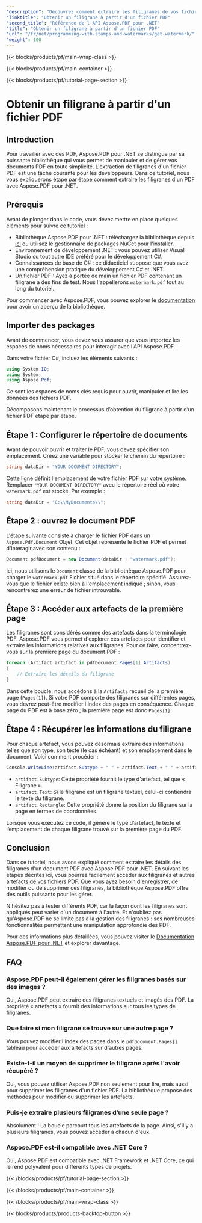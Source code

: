 ```yaml
---
"description": "Découvrez comment extraire les filigranes de vos fichiers PDF avec Aspose.PDF pour .NET grâce à un guide étape par étape. Tutoriel détaillé sur l'extraction de filigranes."
"linktitle": "Obtenir un filigrane à partir d'un fichier PDF"
"second_title": "Référence de l'API Aspose.PDF pour .NET"
"title": "Obtenir un filigrane à partir d'un fichier PDF"
"url": "/fr/net/programming-with-stamps-and-watermarks/get-watermark/"
"weight": 100
---
```


{{< blocks/products/pf/main-wrap-class >}}

{{< blocks/products/pf/main-container >}}

{{< blocks/products/pf/tutorial-page-section >}}

# Obtenir un filigrane à partir d'un fichier PDF

## Introduction

Pour travailler avec des PDF, Aspose.PDF pour .NET se distingue par sa puissante bibliothèque qui vous permet de manipuler et de gérer vos documents PDF en toute simplicité. L'extraction de filigranes d'un fichier PDF est une tâche courante pour les développeurs. Dans ce tutoriel, nous vous expliquerons étape par étape comment extraire les filigranes d'un PDF avec Aspose.PDF pour .NET.

## Prérequis

Avant de plonger dans le code, vous devez mettre en place quelques éléments pour suivre ce tutoriel :

- Bibliothèque Aspose.PDF pour .NET : téléchargez la bibliothèque depuis [ici](https://releases.aspose.com/pdf/net/) ou utilisez le gestionnaire de packages NuGet pour l'installer.
- Environnement de développement .NET : vous pouvez utiliser Visual Studio ou tout autre IDE préféré pour le développement C#.
- Connaissances de base de C# : ce didacticiel suppose que vous avez une compréhension pratique du développement C# et .NET.
- Un fichier PDF : Ayez à portée de main un fichier PDF contenant un filigrane à des fins de test. Nous l'appellerons `watermark.pdf` tout au long du tutoriel.

Pour commencer avec Aspose.PDF, vous pouvez explorer le [documentation](https://reference.aspose.com/pdf/net/) pour avoir un aperçu de la bibliothèque.

## Importer des packages

Avant de commencer, vous devez vous assurer que vous importez les espaces de noms nécessaires pour interagir avec l'API Aspose.PDF. 

Dans votre fichier C#, incluez les éléments suivants :

```csharp
using System.IO;
using System;
using Aspose.Pdf;
```

Ce sont les espaces de noms clés requis pour ouvrir, manipuler et lire les données des fichiers PDF.

Décomposons maintenant le processus d’obtention du filigrane à partir d’un fichier PDF étape par étape.

## Étape 1 : Configurer le répertoire de documents

Avant de pouvoir ouvrir et traiter le PDF, vous devez spécifier son emplacement. Créez une variable pour stocker le chemin du répertoire :

```csharp
string dataDir = "YOUR DOCUMENT DIRECTORY";
```

Cette ligne définit l'emplacement de votre fichier PDF sur votre système. Remplacer `"YOUR DOCUMENT DIRECTORY"` avec le répertoire réel où votre `watermark.pdf` est stocké. Par exemple :

```csharp
string dataDir = "C:\\MyDocuments\\";
```

## Étape 2 : ouvrez le document PDF

L'étape suivante consiste à charger le fichier PDF dans un `Aspose.Pdf.Document` Objet. Cet objet représente le fichier PDF et permet d'interagir avec son contenu :

```csharp
Document pdfDocument = new Document(dataDir + "watermark.pdf");
```

Ici, nous utilisons le `Document` classe de la bibliothèque Aspose.PDF pour charger le `watermark.pdf` Fichier situé dans le répertoire spécifié. Assurez-vous que le fichier existe bien à l'emplacement indiqué ; sinon, vous rencontrerez une erreur de fichier introuvable.

## Étape 3 : Accéder aux artefacts de la première page

Les filigranes sont considérés comme des artefacts dans la terminologie PDF. Aspose.PDF vous permet d'explorer ces artefacts pour identifier et extraire les informations relatives aux filigranes. Pour ce faire, concentrez-vous sur la première page du document PDF :

```csharp
foreach (Artifact artifact in pdfDocument.Pages[1].Artifacts)
{
    // Extraire les détails du filigrane
}
```

Dans cette boucle, nous accédons à la `Artifacts` recueil de la première page (`Pages[1]`). Si votre PDF comporte des filigranes sur différentes pages, vous devrez peut-être modifier l'index des pages en conséquence. Chaque page du PDF est à base zéro ; la première page est donc `Pages[1]`.

## Étape 4 : Récupérer les informations du filigrane

Pour chaque artefact, vous pouvez désormais extraire des informations telles que son type, son texte (le cas échéant) et son emplacement dans le document. Voici comment procéder :

```csharp
Console.WriteLine(artifact.Subtype + " " + artifact.Text + " " + artifact.Rectangle);
```

- `artifact.Subtype`: Cette propriété fournit le type d'artefact, tel que « Filigrane ».
- `artifact.Text`: Si le filigrane est un filigrane textuel, celui-ci contiendra le texte du filigrane.
- `artifact.Rectangle`: Cette propriété donne la position du filigrane sur la page en termes de coordonnées.

Lorsque vous exécutez ce code, il génère le type d’artefact, le texte et l’emplacement de chaque filigrane trouvé sur la première page du PDF.

## Conclusion

Dans ce tutoriel, nous avons expliqué comment extraire les détails des filigranes d'un document PDF avec Aspose.PDF pour .NET. En suivant les étapes décrites ici, vous pourrez facilement accéder aux filigranes et autres artefacts de vos fichiers PDF. Que vous ayez besoin d'enregistrer, de modifier ou de supprimer ces filigranes, la bibliothèque Aspose.PDF offre des outils puissants pour les gérer.

N'hésitez pas à tester différents PDF, car la façon dont les filigranes sont appliqués peut varier d'un document à l'autre. Et n'oubliez pas qu'Aspose.PDF ne se limite pas à la gestion des filigranes : ses nombreuses fonctionnalités permettent une manipulation approfondie des PDF.

Pour des informations plus détaillées, vous pouvez visiter le [Documentation Aspose.PDF pour .NET](https://reference.aspose.com/pdf/net/) et explorer davantage.

## FAQ

### Aspose.PDF peut-il également gérer les filigranes basés sur des images ?
Oui, Aspose.PDF peut extraire des filigranes textuels et imagés des PDF. La propriété « artefacts » fournit des informations sur tous les types de filigranes.

### Que faire si mon filigrane se trouve sur une autre page ?
Vous pouvez modifier l'index des pages dans le `pdfDocument.Pages[]` tableau pour accéder aux artefacts sur d'autres pages.

### Existe-t-il un moyen de supprimer le filigrane après l'avoir récupéré ?
Oui, vous pouvez utiliser Aspose.PDF non seulement pour lire, mais aussi pour supprimer les filigranes d'un fichier PDF. La bibliothèque propose des méthodes pour modifier ou supprimer les artefacts.

### Puis-je extraire plusieurs filigranes d’une seule page ?
Absolument ! La boucle parcourt tous les artefacts de la page. Ainsi, s'il y a plusieurs filigranes, vous pouvez accéder à chacun d'eux.

### Aspose.PDF est-il compatible avec .NET Core ?
Oui, Aspose.PDF est compatible avec .NET Framework et .NET Core, ce qui le rend polyvalent pour différents types de projets.

{{< /blocks/products/pf/tutorial-page-section >}}

{{< /blocks/products/pf/main-container >}}

{{< /blocks/products/pf/main-wrap-class >}}

{{< blocks/products/products-backtop-button >}}